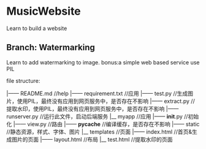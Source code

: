 # MusicWebsite
Learn to build a website

## Branch: Watermarking
Learn to add watermarking to image.
bonus:a simple web based service
use PIL

file structure:

|—— README.md                //help
|—— requirement.txt          //应用
|—— test.py                  //生成图片，使用PIL，最终没有应用到网页服务中，是否存在不影响
|—— extract.py               //提取水印，使用PIL，最终没有应用到网页服务中，是否存在不影响
|—— runserver.py             //运行此文件，启动后端服务
|__ myapp	                 //应用
    |—— __init__.py          //初始化
    |—— view.py              //路由
    |—— __pycache__          //编译缓存，是否存在不影响
    |—— static               //静态资源，样式、字体、图片
    |__ templates            //页面
    	|—— index.html       //首页&生成图片的页面
    	|—— layout.html      //布局
    	|__ test.html        //提取水印的页面


